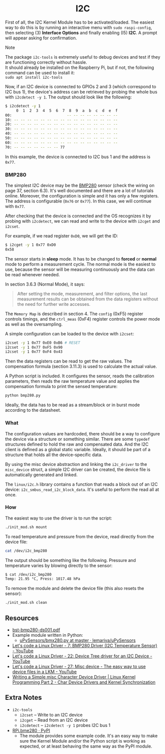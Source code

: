 <h1 align="center">
    I2C
</h1>

First of all, the I2C Kernel Module has to be activated/loaded. The easiest way to do this is by running an interactive menu with `sudo raspi-config`, then selecting (3) **Interface Options** and finally enabling (I5) **I2C**. A prompt will appear asking for confirmation.

>[!NOTE]
> The package `i2c-tools` is extremely useful to debug devices and test if they are functioning correctly without hassle.  
> It should already be installed on the Raspberry Pi, but if not, the following command can be used to install it:  
> `sudo apt install i2c-tools`

Now, if an I2C device is connected to GPIOs 2 and 3 (which correspond to I2C bus 1), the device's address can be retrieved by probing the whole bus with `i2cdetect -y 1`. The output should look like the following:

```sh
$ i2cdetect -y 1
     0  1  2  3  4  5  6  7  8  9  a  b  c  d  e  f
00:                         -- -- -- -- -- -- -- -- 
10: -- -- -- -- -- -- -- -- -- -- -- -- -- -- -- -- 
20: -- -- -- -- -- -- -- -- -- -- -- -- -- -- -- -- 
30: -- -- -- -- -- -- -- -- -- -- -- -- -- -- -- -- 
40: -- -- -- -- -- -- -- -- -- -- -- -- -- -- -- -- 
50: -- -- -- -- -- -- -- -- -- -- -- -- -- -- -- -- 
60: -- -- -- -- -- -- -- -- -- -- -- -- -- -- -- -- 
70: -- -- -- -- -- -- -- 77    
```

In this example, the device is connected to I2C bus 1 and the address is `0x77`.

### BMP280

The simplest I2C device may be the [BMP280](https://www.bosch-sensortec.com/media/boschsensortec/downloads/datasheets/bst-bmp280-ds001.pdf) sensor (check the wiring on page 37, section 6.3). It's well documented and there are a lot of tutorials online. Moreover, the configuration is simple and it has only a few registers. The address is configurable (`0x76` or `0x77`). In this case, we will continue with `0x77`.

After checking that the device is connected and the OS recognizes it by probing with `i2cdetect`, we can read and write to the device with `i2cget` and `i2cset`.

For example, if we read register `0xD0`, we will get the ID:

```sh
$ i2cget -y 1 0x77 0xD0
0x58
```

The sensor starts in **sleep** mode. It has to be changed to **forced** or **normal** mode to perform a measurement cycle. The normal mode is the easiest to use, because the sensor will be measuring continuously and the data can be read whenever needed.

In section 3.6.3 (Normal Mode), it says:

> After setting the mode, measurement, and filter options, the last measurement results can be obtained from the data registers without the need for further write accesses.

The `Memory Map` is described in section 4. The `config` (0xF5) register controls timings, and the `ctrl_meas` (0xF4) register controls the power mode as well as the oversampling.

A simple configuration can be loaded to the device with `i2cset`:

```sh
i2cset -y 1 0x77 0xE0 0xB6 # RESET
i2cset -y 1 0x77 0xF5 0x90
i2cset -y 1 0x77 0xF4 0x43
```

Then the data registers can be read to get the raw values. The compensation formula (section 3.11.3) is used to calculate the actual value.

A Python script is included. It configures the sensor, reads the calibration parameters, then reads the raw temperature value and applies the compensation formula to print the sensed temperature:

```sh
python bmp280.py
```

Ideally, the data has to be read as a stream/block or in burst mode according to the datasheet.

### What

The configuration values are hardcoded, there should be a way to configure the device via a structure or something similar. There are some `typedef` structures defined to hold the raw and compensated data. And the I2C client is defined as a global static variable. Ideally, it should be part of a structure that holds all the device-specific data.

By using the misc device abstraction and linking the `i2c_driver` to the `misc_device` struct, a simple I2C driver can be created, the device file is automatically generated and linked.

The `linux/i2c.h` library contains a function that reads a block out of an I2C device: `i2c_smbus_read_i2c_block_data`. It's useful to perform the read all at once.

### How

The easiest way to use the driver is to run the script:

```sh
./init_mod.sh mount
```

To read temperature and pressure from the device, read directly from the device file:

```sh
cat /dev/i2c_bmp280
```

The output should be something like the following. Pressure and temperature varies by blowing directly to the sensor:

```sh
$ cat /dev/i2c_bmp280
Temp: 21.95 °C, Press: 1017.48 hPa
```

To remove the module and delete the device file (this also resets the sensor):

```sh
./init_mod.sh clean
```

## Resources

* [bst-bmp280-ds001.pdf](https://www.bosch-sensortec.com/media/boschsensortec/downloads/datasheets/bst-bmp280-ds001.pdf)
* Example module written in Python:
  * [uPySensors/bmx280.py at master · lemariva/uPySensors](https://github.com/lemariva/uPySensors/blob/master/bmx280.py)
* [Let's code a Linux Driver - 7: BMP280 Driver (I2C Temperature Sensor) - YouTube](https://www.youtube.com/watch?v=j-zo1QOBUZg&list=PLCGpd0Do5-I1c2Qf_J0zJcfhFYEH0x3im)
* [Let's code a Linux Driver - 22: Device Tree driver for an I2C Device - YouTube](https://www.youtube.com/watch?v=GQ1XwFWA2Nw&list=PLCGpd0Do5-I3b5TtyqeF1UdyD4C-S-dMa)
* [Let's code a Linux Driver - 27: Misc device - The easy way to use device files in a LKM - YouTube](https://www.youtube.com/watch?v=kX7Mqw_e3JA&list=PLCGpd0Do5-I3b5TtyqeF1UdyD4C-S-dMa)
* [Writing a Simple misc Character Device Driver | Linux Kernel Programming Part 2 - Char Device Drivers and Kernel Synchronization](https://subscription.packtpub.com/book/cloud-and-networking/9781801079518/2/ch02lvl1sec07/writing-the-misc-driver-code-part-1)

## Extra Notes

* `i2c-tools`
  * `i2cset` – Write to an I2C device
  * `i2cget` – Read from an I2C device
  * `i2cdetect` – `i2cdetect -y 1` probes I2C bus 1
* [RPi.bme280 · PyPI](https://pypi.org/project/RPi.bme280/)
  * The module provides some example code. It's an easy way to make sure the Kernel Module and/or the Python script is working as expected, or at least behaving the same way as the PyPI module.

